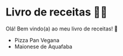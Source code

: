 # Livro de receitas :man_cook:

Olá! Bem vindo(a) ao meu livro de receitas! :wave:

- Pizza Pan Vegana
- Maionese de Aquafaba